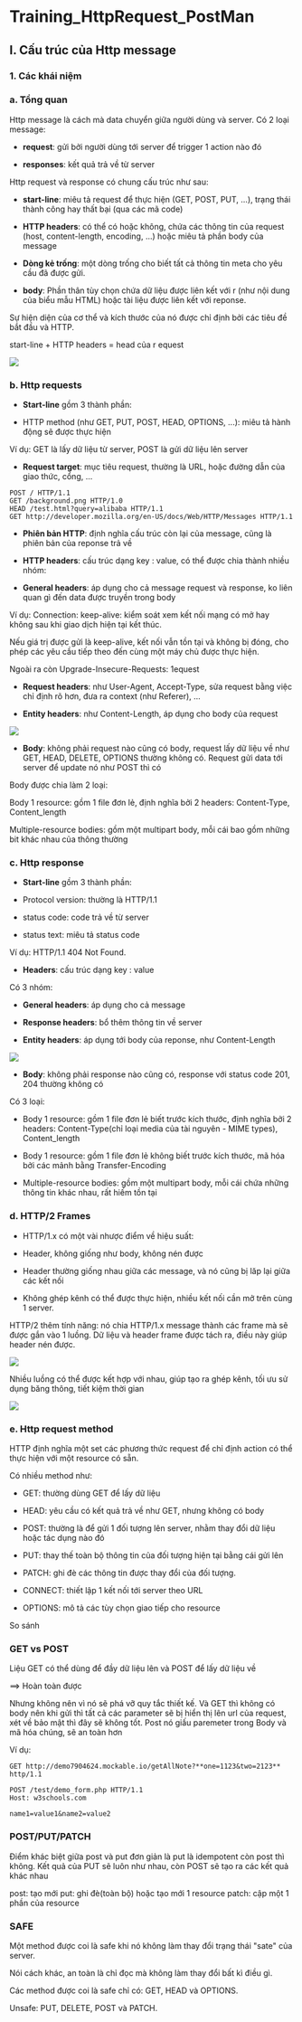 # Training_HttpRequest_PostMan

## I. Cấu trúc của Http message

### 1. Các khái niệm

### a. Tổng quan

Http message là cách mà data chuyển giữa người dùng và server. Có 2 loại message:

-  **request**: gửi bởi người dùng tới server để trigger 1 action nào đó

- **responses**: kết quả trả về từ server

Http request và response có chung cấu trúc như sau:

- **start-line**: miêu tả request để thực hiện (GET, POST, PUT, ...), trạng thái thành công hay thất bại (qua các mã code)

- **HTTP headers**: có thể có hoặc không, chứa các thông tin của request (host, content-length, encoding, ...)  hoặc miêu tả phần body của message

- **Dòng kẻ trống**: một dòng trống cho biết tất cả thông tin meta cho yêu cầu đã được gửi.

- **body**: Phần thân tùy chọn chứa dữ liệu được liên kết với r (như nội dung của biểu mẫu HTML) hoặc tài liệu được liên kết với reponse.

Sự hiện diện của cơ thể và kích thước của nó được chỉ định bởi các tiêu đề bắt đầu và HTTP.


start-line + HTTP headers = head của r
equest

<img src="img/ht1.png"/>

### b. Http requests

- **Start-line** gồm 3 thành phần: 

+ HTTP method (như GET, PUT, POST, HEAD, OPTIONS, ...): miêu tả hành động sẽ được thực hiện

Ví dụ: GET là lấy dữ liệu từ server, POST là gửi dữ liệu lên server

+ **Request target**: mục tiêu request, thường là URL, hoặc đường dẫn của giao thức, cổng, ...

```
POST / HTTP/1.1
GET /background.png HTTP/1.0
HEAD /test.html?query=alibaba HTTP/1.1
GET http://developer.mozilla.org/en-US/docs/Web/HTTP/Messages HTTP/1.1
```

+ **Phiên bản HTTP**:  định nghĩa cấu trúc còn lại của message, cũng là phiên bản của reponse trả về

- **HTTP headers**: cấu trúc dạng key : value, có thể được chia thành nhiều nhóm:

+ **General headers**: áp dụng cho cả message request và response, ko liên quan gì đến data được truyền trong body

Ví dụ: Connection: keep-alive: kiểm soát xem kết nối mạng có mở hay không sau khi giao dịch hiện tại kết thúc.

 Nếu giá trị được gửi là keep-alive, kết nối vẫn tồn tại và không bị đóng, cho phép các yêu cầu tiếp theo đến cùng một máy chủ được thực hiện.

Ngoài ra còn Upgrade-Insecure-Requests: 1equest

+ **Request headers**: như  User-Agent, Accept-Type, sửa request bằng việc chỉ định rõ hơn, đưa ra context (như Referer), ...

+ **Entity headers**: như Content-Length, áp dụng cho body của request

<img src="img/ht2.png"/>

- **Body**: không phải request nào cũng có body, request lấy dữ liệu về như GET, HEAD, DELETE, OPTIONS thường không có. Request gửi data tới server
để update nó như POST thì có

Body được chia làm 2 loại:

Body 1 resource: gồm 1 file đơn lẻ, định nghĩa bởi 2 headers: Content-Type, Content_length

Multiple-resource bodies: gồm một multipart body, mỗi cái bao gồm những bit khác nhau của thông thường

### c. Http response

- **Start-line** gồm 3 thành phần: 

+ Protocol version: thường là HTTP/1.1

+ status code: code trả về từ server

+ status text: miêu tả status code

Ví dụ: HTTP/1.1 404 Not Found.

- **Headers**: cấu trúc dạng key : value

Có 3 nhóm:

- **General headers**: áp dụng cho cả message 

- **Response headers**: bổ thêm thông tin về server 

- **Entity headers**: áp dụng tới body của reponse, như Content-Length

<img src="img/ht3.png"/>

- **Body**: không phải response nào cũng có, response với status code 201, 204 thường không có

Có 3 loại:

+ Body 1 resource: gồm 1 file đơn lẻ biết trước kích thước, định nghĩa bởi 2 headers: Content-Type(chỉ loại media của tài nguyên - MIME types), Content_length

+ Body 1 resource: gồm 1 file đơn lẻ không biết trước kích thước, mã hóa bởi các mảnh bằng Transfer-Encoding

+ Multiple-resource bodies: gồm một multipart body, mỗi cái chứa những thông tin khác nhau, rất hiếm tồn tại

### d. HTTP/2 Frames

- HTTP/1.x có một vài nhược điểm về hiệu suất:

+ Header, không giống như body, không nén được

+ Header thường giống nhau giữa các message, và nó cũng bị lăp lại giữa các kết nối

+ Không ghép kênh có thể được thực hiện, nhiều kết nối cần mở trên cùng 1 server.

HTTP/2 thêm tính năng: nó chia HTTP/1.x message thành các frame mà sẽ được gắn vào 1 luồng. Dữ liệu và header frame được tách ra, điều này giúp header nén được. 

<img src="img/ht4.png"/>

Nhiều luồng có thể được kết hợp với nhau, giúp tạo ra ghép kênh, tối ưu sử dụng băng thông, tiết kiệm thời gian

<img src="img/ht5.png"/>


### e. Http request method

HTTP định nghĩa một set các phương thức request để chỉ định action có thể thực hiện với một resource có sẵn.

Có nhiều method như:

- GET: thường dùng GET để lấy dữ liệu

- HEAD: yêu cầu có kết quả trả về như GET, nhưng không có body

- POST: thường là để gửi 1 đối tượng lên server, nhằm thay đổi dữ liệu hoặc tác dụng nào đó

- PUT: thay thế toàn bộ  thông tin của đối tượng hiện tại bằng cái gửi lên

- PATCH: ghi đè các thông tin được thay đổi của đối tượng.

- CONNECT: thiết lập 1 kết nối tới server theo URL

- OPTIONS: mô tả các tùy chọn giao tiếp cho resource

 So sánh

### GET vs POST

Liệu GET có thể dùng để đầy dữ liệu lên và POST để lấy dữ liệu về

==> Hoàn toàn được

Nhưng không nên vì nó sẽ phá vỡ quy tắc thiết kế. Và GET thì không có body nên khi gửi thì tất cả các parameter sẽ bị hiển thị lên url của request, xét về bảo mật
thì đây sẽ không tốt. Post nó giấu paremeter trong Body và mã hóa chúng, sẽ an toàn hơn

Ví dụ: 

```
GET http://demo7904624.mockable.io/getAllNote?**one=1123&two=2123** http/1.1
```

```
POST /test/demo_form.php HTTP/1.1
Host: w3schools.com

name1=value1&name2=value2
```


### POST/PUT/PATCH

Điểm khác biệt giữa post và put đơn giản là put là idempotent còn post thì không. Kết quả của PUT sẽ luôn như nhau,
còn POST sẽ tạo ra các kết quả khác nhau

post: tạo mới
put: ghi đè(toàn bộ) hoặc tạo mới 1 resource
patch: cập một 1 phần của resource

### SAFE

Một method được coi là safe khi nó không làm thay đổi trạng thái "sate" của server.

Nói cách khác, an toàn là chỉ đọc mà không làm thay đổi bất kì điều gì. 

Các method được coi là safe chỉ có: GET, HEAD và OPTIONS.

Unsafe: PUT, DELETE, POST và PATCH.












